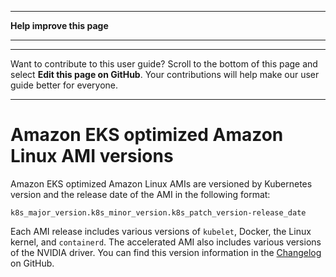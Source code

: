 --------

 **Help improve this page** 

--------

--------

Want to contribute to this user guide? Scroll to the bottom of this page and select **Edit this page on GitHub**\. Your contributions will help make our user guide better for everyone\.

--------

# Amazon EKS optimized Amazon Linux AMI versions<a name="eks-linux-ami-versions"></a>

Amazon EKS optimized Amazon Linux AMIs are versioned by Kubernetes version and the release date of the AMI in the following format:

```
k8s_major_version.k8s_minor_version.k8s_patch_version-release_date
```

Each AMI release includes various versions of `kubelet`, Docker, the Linux kernel, and `containerd`\. The accelerated AMI also includes various versions of the NVIDIA driver\. You can find this version information in the [Changelog](https://github.com/awslabs/amazon-eks-ami/blob/main/CHANGELOG.md) on GitHub\.